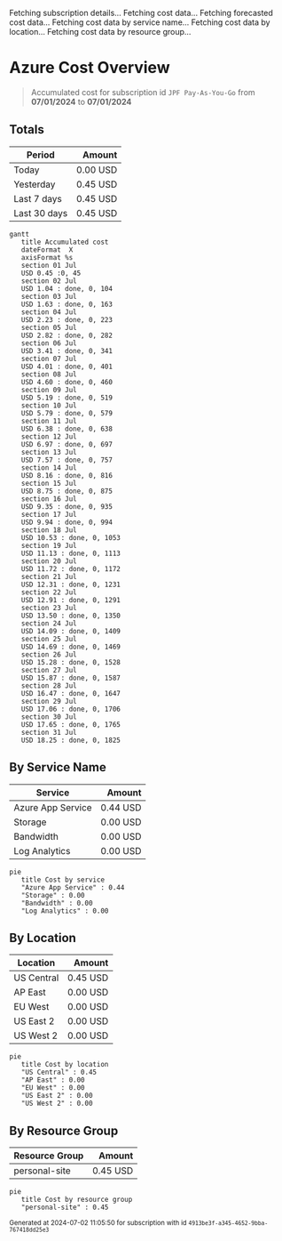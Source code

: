 Fetching subscription details...
Fetching cost data...
Fetching forecasted cost data...
Fetching cost data by service name...
Fetching cost data by location...
Fetching cost data by resource group...
# Azure Cost Overview

> Accumulated cost for subscription id `JPF Pay-As-You-Go` from **07/01/2024** to **07/01/2024**

## Totals

|Period|Amount|
|---|---:|
|Today|0.00 USD|
|Yesterday|0.45 USD|
|Last 7 days|0.45 USD|
|Last 30 days|0.45 USD|

```mermaid
gantt
   title Accumulated cost
   dateFormat  X
   axisFormat %s
   section 01 Jul
   USD 0.45 :0, 45
   section 02 Jul
   USD 1.04 : done, 0, 104
   section 03 Jul
   USD 1.63 : done, 0, 163
   section 04 Jul
   USD 2.23 : done, 0, 223
   section 05 Jul
   USD 2.82 : done, 0, 282
   section 06 Jul
   USD 3.41 : done, 0, 341
   section 07 Jul
   USD 4.01 : done, 0, 401
   section 08 Jul
   USD 4.60 : done, 0, 460
   section 09 Jul
   USD 5.19 : done, 0, 519
   section 10 Jul
   USD 5.79 : done, 0, 579
   section 11 Jul
   USD 6.38 : done, 0, 638
   section 12 Jul
   USD 6.97 : done, 0, 697
   section 13 Jul
   USD 7.57 : done, 0, 757
   section 14 Jul
   USD 8.16 : done, 0, 816
   section 15 Jul
   USD 8.75 : done, 0, 875
   section 16 Jul
   USD 9.35 : done, 0, 935
   section 17 Jul
   USD 9.94 : done, 0, 994
   section 18 Jul
   USD 10.53 : done, 0, 1053
   section 19 Jul
   USD 11.13 : done, 0, 1113
   section 20 Jul
   USD 11.72 : done, 0, 1172
   section 21 Jul
   USD 12.31 : done, 0, 1231
   section 22 Jul
   USD 12.91 : done, 0, 1291
   section 23 Jul
   USD 13.50 : done, 0, 1350
   section 24 Jul
   USD 14.09 : done, 0, 1409
   section 25 Jul
   USD 14.69 : done, 0, 1469
   section 26 Jul
   USD 15.28 : done, 0, 1528
   section 27 Jul
   USD 15.87 : done, 0, 1587
   section 28 Jul
   USD 16.47 : done, 0, 1647
   section 29 Jul
   USD 17.06 : done, 0, 1706
   section 30 Jul
   USD 17.65 : done, 0, 1765
   section 31 Jul
   USD 18.25 : done, 0, 1825
```

## By Service Name

|Service|Amount|
|---|---:|
|Azure App Service|0.44 USD|
|Storage|0.00 USD|
|Bandwidth|0.00 USD|
|Log Analytics|0.00 USD|

```mermaid
pie
   title Cost by service
   "Azure App Service" : 0.44
   "Storage" : 0.00
   "Bandwidth" : 0.00
   "Log Analytics" : 0.00
```

## By Location

|Location|Amount|
|---|---:|
|US Central|0.45 USD|
|AP East|0.00 USD|
|EU West|0.00 USD|
|US East 2|0.00 USD|
|US West 2|0.00 USD|

```mermaid
pie
   title Cost by location
   "US Central" : 0.45
   "AP East" : 0.00
   "EU West" : 0.00
   "US East 2" : 0.00
   "US West 2" : 0.00
```

## By Resource Group

|Resource Group|Amount|
|---|---:|
|personal-site|0.45 USD|

```mermaid
pie
   title Cost by resource group
   "personal-site" : 0.45
```

<sup>Generated at 2024-07-02 11:05:50 for subscription with id `4913be3f-a345-4652-9bba-767418dd25e3`</sup>

